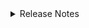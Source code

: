 <details markdown>
<summary>Release Notes</summary>

## 1.3.0 (2024-07-01)

- Update [Publishing preparations](Stage%205%20–%20Publish/16-Publishing%20Preparations/16-Publishing%20Preparations.md#customizing-the-signposting-information) with information on how to customize the automated [FAIR Signposting Profile](https://signposting.org/FAIR/) workflow.
- Update [Zenodo Publishing](Stage%205%20–%20Publish/17-Zenodo%20Publishing/17-Zenodo%20Publishing.md) to clarify that multiple levels of compliance with the FAIR Signposting Profile are supported.
- Alter the FAIR Signposting implementation so that information is provided in a linkset JSON file, referenced in the HTML `head` element of the landing page.

## 1.2.0 (2024-05-13)

- Enable global search throughout the whole content of the Git book.
    - The autocomplete functionality offers suggestions while writing the search terms.
    - Matching terms are highlighted on the results page, offering easier accessibility.
- Add a new [Cheatsheet subsection](Stage%204%20–%20Produce/14-Team%20Collaboration/14-Team%20Collaboration.md#cheatsheet) in [Stage 4 – Team Collaboration](Stage%204%20–%20Produce/14-Team%20Collaboration/14-Team%20Collaboration.md) describing what repository actions need to be taken when and by whom.
- Add a new section on [Syncing Changes from the Templates Repository to the Fork](Stage%204%20–%20Produce/14-Team%20Collaboration/14-Team%20Collaboration.md#syncing-changes-from-the-templates-repository-to-the-fork) in [Stage 4 – Team Collaboration](Stage%204%20–%20Produce/14-Team%20Collaboration/14-Team%20Collaboration.md), describing the process in which forked repositories can benefit from the latest improvements made to the `templates` even after forking.
- Minor content fixes - typos and linking between pages.

## 1.1.0 (2024-02-27)

- Add support for [FAIR Signposting Profile](https://signposting.org/FAIR/) level 1.
- Update badge images to reflect the new badge design.
- Add support for a `RELEASE_NOTES.md` file which lists changes between different versions and is embedded on the landing page (syllabus).
- Extend the section on Working with Git Books and Key Takeaways with an additional step, describing how to change the title of the Git book appearing in the header of the webpage.
- Extend the section on Markdown Syntax within the Produce stage with step by step instructions on how to embed videos in the Git book.
- Extend the section on Publishing Preparations within the Publish stage to include instructions on how the new `RELEASE_NOTES.md` file should be edited.
- Extend the section on Zenodo Publishing within the Publish stage to reflect the additional automated workflow created to deal with specific Signposting aspects.

## 1.0.1 (2023-11-01)

- Improvements to the Zenodo automated publishing workflows, reflecting changes made to the Zenodo API.

## 1.0.0 (2023-10-17)

- Initial release of the materials.

</details>